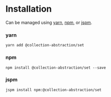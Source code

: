 # Installation

Can be managed using
[yarn](https://yarnpkg.com/en/docs),
[npm](https://docs.npmjs.com),
or [jspm](https://jspm.org/docs).


### yarn
```terminal
yarn add @collection-abstraction/set
```

### npm
```terminal
npm install @collection-abstraction/set --save
```

### jspm
```terminal
jspm install npm:@collection-abstraction/set
```
